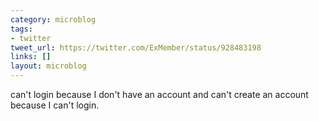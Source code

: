 ```yaml
---
category: microblog
tags:
- twitter
tweet_url: https://twitter.com/ExMember/status/928483198
links: []
layout: microblog
---
```

can't login because I don't have an account and can't create an account because I can't login.
